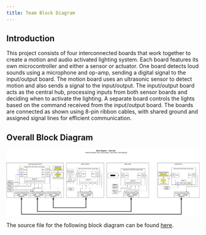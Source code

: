 ```yaml
---
title: Team Block Diagram
---
```


## Introduction

This project consists of four interconnected boards that work together to create a motion and audio activated lighting system. Each board features its own microcontroller and either a sensor or actuator. One board detects loud sounds using a microphone and op-amp, sending a digital signal to the input/output board. The motion board uses an ultrasonic sensor to detect motion and also sends a signal to the input/output. The input/output board acts as the central hub, processing inputs from both sensor boards and deciding when to activate the lighting. A separate board controls the lights based on the command received from the input/output board. The boards are connected as shown using 8-pin ribbon cables, with shared ground and assigned signal lines for efficient communication.


## Overall Block Diagram

![image caption](https://github.com/egr304-team-205-2025-f/EGR304-2025-F-205.github.io/blob/main/docs/image/hubdiagram.drawio.png?raw=true)

The source file for the following block diagram can be found [here](https://github.com/egr304-team-205-2025-f/EGR304-2025-F-205.github.io/blob/main/docs/image/hubdiagram.drawio).
